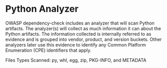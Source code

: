 Python Analyzer
==============

OWASP dependency-check includes an analyzer that will scan Python artifacts.
The analyzer(s) will collect as much information it can about the Python
artifacts. The information collected is internally referred to as evidence and
is grouped into vendor, product, and version buckets. Other analyzers later
use this evidence to identify any Common Platform Enumeration (CPE)
identifiers that apply.

Files Types Scanned: py, whl, egg, zip, PKG-INFO, and METADATA
